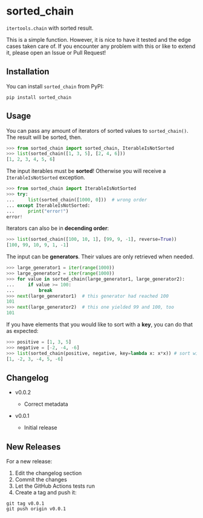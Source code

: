 # sorted_chain

`itertools.chain` with sorted result.

This is a simple function. However, it is nice to have it tested and the edge cases taken care of.
If you encounter any problem with this or like to extend it, please open an Issue or Pull Request!

## Installation

You can install `sorted_chain` from PyPI:

```shell
pip install sorted_chain
```

## Usage

You can pass any amount of iterators of sorted values to `sorted_chain()`.
The result will be sorted, then.

```python
>>> from sorted_chain import sorted_chain, IterableIsNotSorted
>>> list(sorted_chain([1, 3, 5], [2, 4, 6]))
[1, 2, 3, 4, 5, 6]

```

The input iterables must be **sorted**! Otherwise you will receive a `IterableIsNotSorted` exception.

```python
>>> from sorted_chain import IterableIsNotSorted
>>> try:
...     list(sorted_chain([1000, 0]))  # wrong order
... except IterableIsNotSorted:
...     print("error!")
error!

```

Iterators can also be in **decending order**:

```python
>>> list(sorted_chain([100, 10, 1], [99, 9, -1], reverse=True))
[100, 99, 10, 9, 1, -1]

```

The input can be **generators**. Their values are only retrieved when needed.

```python
>>> large_generator1 = iter(range(1000))
>>> large_generator2 = iter(range(1000))
>>> for value in sorted_chain(large_generator1, large_generator2):
...     if value >= 100:
...         break
>>> next(large_generator1)  # this generator had reached 100
101
>>> next(large_generator2)  # this one yielded 99 and 100, too
101

```

If you have elements that you would like to sort with a **key**, you can do that as
expected:

```python
>>> positive = [1, 3, 5]
>>> negative = [-2, -4, -6]
>>> list(sorted_chain(positive, negative, key=lambda x: x*x)) # sort without minus
[1, -2, 3, -4, 5, -6]

```

## Changelog

- v0.0.2

  - Correct metadata

- v0.0.1

  - Initial release

## New Releases

For a new release:

1. Edit the changelog section
2. Commit the changes
3. Let the GitHub Actions tests run
4. Create a tag and push it: 

```shell
git tag v0.0.1
git push origin v0.0.1
```
